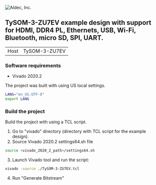 ![Aldec, Inc.](https://www.aldec.com/images/content/corporate/Corporate_Logo_Aldec_Crescent.png)
## TySOM-3-ZU7EV example design with support for HDMI, DDR4 PL, Ethernets, USB, Wi-Fi, Bluetooth, micro SD, SPI, UART.
|||
|---|---|
|Host|TySOM-3-ZU7EV|

### Software requirements
- Vivado 2020.2

The project was built with using US local settings.
```bash
LANG="en_US.UTF-8"
export LANG
```
### Build the project
Build the project with using a TCL script.
1. Go to "vivado" directory (directory with TCL script for the example design).
2. Source Vivado 2020.2 settings64.sh file
```bash
source <vivado_2020_2_path>/settings64.sh
```
3. Launch Vivado tool and run the script:
```bash
vivado -source ./TySOM-3-ZU7EV.tcl
```
4. Run "Generate Bitstream"
